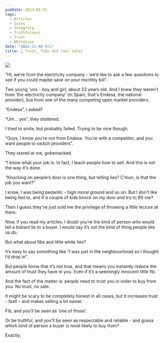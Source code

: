 ```yaml
---
pubDate: 2023-01-31
tags:
  - Articles
  - Sales
  - Integrity
  - Truthfulness
  - Trust
  - WhiteLies
date: "2022-11-04 Fri"
title: 📄 Trust, fibs and (no) sales
---
```


![](SalesFlowCoach.app_Trust-fibs-and-no-sales_MartinStellar.jpeg)

"Hi, we’re from the electricity company - we’d like to ask a few questions to see if you could maybe save on your monthly bill”.

Two young 'uns - boy and girl, about 22 years old. And I knew they weren’t from ‘the electricity company’ (in Spain, that's Endesa, the national provider), but from one of the many competing open market providers.

“Endesa”, I asked?

“Um… yes”, they stuttered.

I tried to smile, but probably failed. Trying to be nice though:

“Guys, I know you’re not from Endesa. You’re with a competitor, and you want people to switch providers”.

They stared at me, gobsmacked.

“I know what your job is. In fact, I teach people how to sell. And this is not the way it's done.

“Knocking on people’s door is one thing, but telling lies? C’mon, is that the job you want?”

I know, I was being pedantic - high moral ground and so on. But I don’t like being lied to, and if a couple of kids knock on my door and try to BS me?

Then I guess they’ve just sold me the privilege of throwing a little lecture at them.

Now, if you read my articles, I doubt you’re the kind of person who would tell a blatant lie to a buyer. I would say it’s not the kind of thing people like us do.

But what about fibs and little white lies?

It’s easy to say something like “I was just in the neighbourhood so I thought I’d drop in”.

But people know that it’s not true, and that means you instantly reduce the amount of trust they have in you. Even if it’s a seemingly innocent little fib.

And the fact of the matter is: people need to trust you in order to buy from you. No trust, no sale.

It might be scary to be completely honest in all cases, but it increases trust - fast! - and makes selling a lot easier.

Fib, and you’ll be seen as ‘one of those'.

Or be truthful, and you’ll be seen as respectable and reliable - and guess which kind of person a buyer is most likely to buy from?

Exactly.
